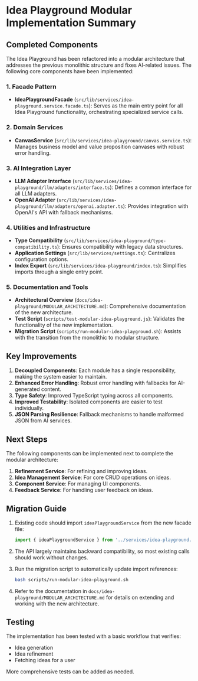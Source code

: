 # Idea Playground Modular Implementation Summary

## Completed Components

The Idea Playground has been refactored into a modular architecture that addresses the previous monolithic structure and fixes AI-related issues. The following core components have been implemented:

### 1. Facade Pattern

- **IdeaPlaygroundFacade** (`src/lib/services/idea-playground.service.facade.ts`): Serves as the main entry point for all Idea Playground functionality, orchestrating specialized service calls.

### 2. Domain Services

- **CanvasService** (`src/lib/services/idea-playground/canvas.service.ts`): Manages business model and value proposition canvases with robust error handling.

### 3. AI Integration Layer

- **LLM Adapter Interface** (`src/lib/services/idea-playground/llm/adapters/interface.ts`): Defines a common interface for all LLM adapters.
- **OpenAI Adapter** (`src/lib/services/idea-playground/llm/adapters/openai.adapter.ts`): Provides integration with OpenAI's API with fallback mechanisms.

### 4. Utilities and Infrastructure

- **Type Compatibility** (`src/lib/services/idea-playground/type-compatibility.ts`): Ensures compatibility with legacy data structures.
- **Application Settings** (`src/lib/services/settings.ts`): Centralizes configuration options.
- **Index Export** (`src/lib/services/idea-playground/index.ts`): Simplifies imports through a single entry point.

### 5. Documentation and Tools

- **Architectural Overview** (`docs/idea-playground/MODULAR_ARCHITECTURE.md`): Comprehensive documentation of the new architecture.
- **Test Script** (`scripts/test-modular-idea-playground.js`): Validates the functionality of the new implementation.
- **Migration Script** (`scripts/run-modular-idea-playground.sh`): Assists with the transition from the monolithic to modular structure.

## Key Improvements

1. **Decoupled Components**: Each module has a single responsibility, making the system easier to maintain.
2. **Enhanced Error Handling**: Robust error handling with fallbacks for AI-generated content.
3. **Type Safety**: Improved TypeScript typing across all components.
4. **Improved Testability**: Isolated components are easier to test individually.
5. **JSON Parsing Resilience**: Fallback mechanisms to handle malformed JSON from AI services.

## Next Steps

The following components can be implemented next to complete the modular architecture:

1. **Refinement Service**: For refining and improving ideas.
2. **Idea Management Service**: For core CRUD operations on ideas.
3. **Component Service**: For managing UI components.
4. **Feedback Service**: For handling user feedback on ideas.

## Migration Guide

1. Existing code should import `ideaPlaygroundService` from the new facade file:
   ```typescript
   import { ideaPlaygroundService } from '../services/idea-playground.service.facade';
   ```

2. The API largely maintains backward compatibility, so most existing calls should work without changes.

3. Run the migration script to automatically update import references:
   ```bash
   bash scripts/run-modular-idea-playground.sh
   ```

4. Refer to the documentation in `docs/idea-playground/MODULAR_ARCHITECTURE.md` for details on extending and working with the new architecture.

## Testing

The implementation has been tested with a basic workflow that verifies:
- Idea generation
- Idea refinement
- Fetching ideas for a user

More comprehensive tests can be added as needed.
